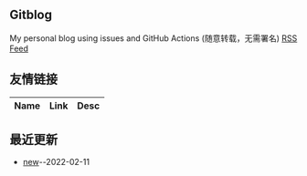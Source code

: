 ## Gitblog
My personal blog using issues and GitHub Actions (随意转载，无需署名)
[RSS Feed](https://raw.githubusercontent.com/lesnolie/Marverick/master/feed.xml)
## 友情链接
| Name | Link | Desc | 
 | ---- | ---- | ---- |
## 最近更新
- [new](https://github.com/lesnolie/Marverick/issues/1)--2022-02-11

